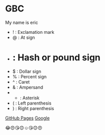 # GBC
My name is eric
- ! : Exclamation mark
- @ : At sign
- # : Hash or pound sign
- $ : Dollar sign
- % : Percent sign
- ^ : Caret
- & : Ampersand
- * : Asterisk
- ( : Left parenthesis
- ) : Right parenthesis

[GitHub Pages](https://pages.github.com/)
[Google](https://www.google.com/)

😂😍😘😊☺️😘😊😍

